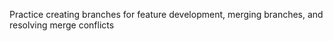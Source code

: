 Practice creating branches for feature development, merging branches, and resolving merge conflicts
